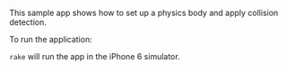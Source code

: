 This sample app shows how to set up a physics body and apply collision
detection.

To run the application:

`rake` will run the app in the iPhone 6 simulator.
